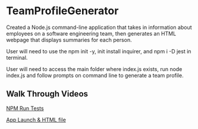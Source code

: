 # TeamProfileGenerator

Created a Node.js command-line application that takes in information about employees on a software engineering team, then generates an HTML webpage that displays summaries for each person.

User will need to use the npm init -y, init install inquirer, and npm i -D jest in terminal.

User will need to access the main folder where index.js exists, run node index.js and follow prompts on command line to generate a team profile.

## Walk Through Videos
[NPM Run Tests](https://youtu.be/5M9841-Ie9U)

[App Launch & HTML file](https://www.youtube.com/watch?v=GQsDzlJ7brE)